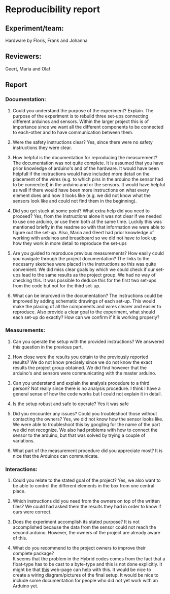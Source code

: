 # Reproducibility report

## Experiment/team: 
Hardware by Floris, Frank and Johanna

## Reviewers: 
Geert, Maria and Olaf

## Report 

### Documentation:

1.	Could you understand the purpose of the experiment? Explain.
The purpose of the experiment is to rebuild three set-ups connecting different arduinos and sensors. Within the larger project this is of importance since we want all the different components to be connected to each-other and to have communication between them. 

2.	Were the safety instructions clear?
Yes, since there were no safety instructions they were clear.

3.	How helpful is the documentation for reproducing the measurement?
The documentation was not quite complete. It is assumed that you have prior knowledge of arduino's and of the hardware. It would have been helpfull if the instructions would have included more detail on the placement of the wires (e.g. to which pins in the arduino the sensor had to be connected) in the arduino and or the sensors. It would have helpful as well if there would have been more instructions on what every element does and how it looks like (e.g. we did not know what the sensors look like and could not find them in the beginning).

4.	Did you get stuck at some point? What extra help did you need to proceed?
Yes, from the instructions alone it was not clear if we needed to use one arduino, or use them both at the same time. Luckily this was mentioned briefly in the readme so with that information we were able to figure out the set-up. Also, Maria and Geert had prior knowledge of working with arduinos and breadboard so we did not have to look up how they work in more detail to reproduce the set-ups

5.	Are you guided to reproduce previous measurements? How easily could you navigate through the project documentation?
The links to the necesarry sketches were placed in the instructions so this was quite convenient. We did miss clear goals by which we could check if our set-ups lead to the same results as the project group. We had no way of checking this. It was possible to deduce this for the first two set-ups from the code but not for the third set-up.

6.	What can be improved in the documentation?
The instructions could be improved by adding schematic drawings of each set-up. This would make the placing of all the components and wires clearer and easier to reproduce. Also provide a clear goal to the experiment, what should each set-up do exactly? How can we confirm if it is working properly?

### Measurements:

1.	Can you operate the setup with the provided instructions?
We answered this question in the previous part.


2.	How close were the results you obtain to the previously reported results?
We do not know precisely since we do not know the exact results the project group obtained. We did find however that the arduino's and sensors were communicating with the master arduino.

3.	Can you understand and explain the analysis procedure to a third person?
Not really since there is no analysis procedure. I think I have a general sense of how the code works but I could not explain it in detail.

4.	Is the setup robust and safe to operate? 
Yes it was safe

5.	Did you encounter any issues? Could you troubleshoot those without contacting the owners?
Yes, we did not know how the sensor looks like. We were able to troubleshoot this by googling for the name of the part we did not recognize.
We also had problems with how to connect the sensor to the arduino, but that was solved by trying a couple of variations.

6.	What part of the measurement procedure did you appreciate most?
It is nice that the Arduinos can communicate.


### Interactions:

1.	Could you relate to the stated goal of the project?
Yes, we also want to be able to control the different elements in the box from one central place.


2.	Which instructions did you need from the owners on top of the written files?
We could had asked them the results they had in order to know if ours were correct.

3.	Does the experiment accomplish its stated purpose?
It is not accomplished because the data from the sensor could not reach the second arduino. However, the owners of the project are already aware of this.

4.	What do you recommend to the project owners to improve their complete package?  
It seems that the problem in the Hybrid codes comes from the fact that a float-type has to be cast to a byte-type and this is not done explicitly.
It might be that [this](https://forum.arduino.cc/index.php?topic=577373.0) web-page can help with this.
It would be nice to create a wiring diagram/pictures of the final setup.
It would be nice to include some documentation for people who did not yet work with an Arduino yet.


